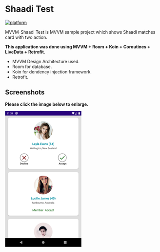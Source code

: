 # Shaadi Test
[![platform](https://img.shields.io/badge/platform-Android-yellow.svg)](https://www.android.com)


MVVM-Shaadi Test is MVVM sample project which shows Shaadi matches card with two action.

**This application was done using MVVM + Room + Koin + Coroutines  + LiveData + Retrofit.**

- MVVM Design Architecture used.
- Room for database.
- Koin for dendency injection framework.
- Retrofit.



## Screenshots

**Please click the image below to enlarge.**


<p>
<img src="screenshot_1.png" width="250"/>

</p>

   ```


